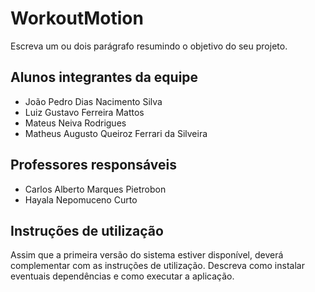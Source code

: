# WorkoutMotion

Escreva um ou dois parágrafo resumindo o objetivo do seu projeto.

## Alunos integrantes da equipe

* João Pedro Dias Nacimento Silva
* Luiz Gustavo Ferreira Mattos
* Mateus Neiva Rodrigues
* Matheus Augusto Queiroz Ferrari da Silveira

## Professores responsáveis

* Carlos Alberto Marques Pietrobon
* Hayala Nepomuceno Curto

## Instruções de utilização

Assim que a primeira versão do sistema estiver disponível, deverá complementar com as instruções de utilização. Descreva como instalar eventuais dependências e como executar a aplicação.

